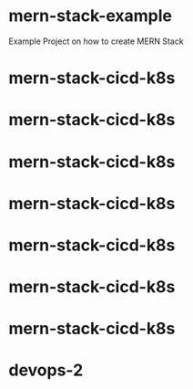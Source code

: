 # mern-stack-example
Example Project on how to create MERN Stack
# mern-stack-cicd-k8s
# mern-stack-cicd-k8s
# mern-stack-cicd-k8s
# mern-stack-cicd-k8s
# mern-stack-cicd-k8s
# mern-stack-cicd-k8s
# mern-stack-cicd-k8s
# devops-2
